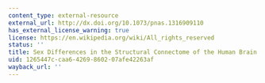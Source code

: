 ```yaml
---
content_type: external-resource
external_url: http://dx.doi.org/10.1073/pnas.1316909110
has_external_license_warning: true
license: https://en.wikipedia.org/wiki/All_rights_reserved
status: ''
title: Sex Differences in the Structural Connectome of the Human Brain
uid: 1265447c-caa6-4269-8602-07afe42263af
wayback_url: ''
---
```

